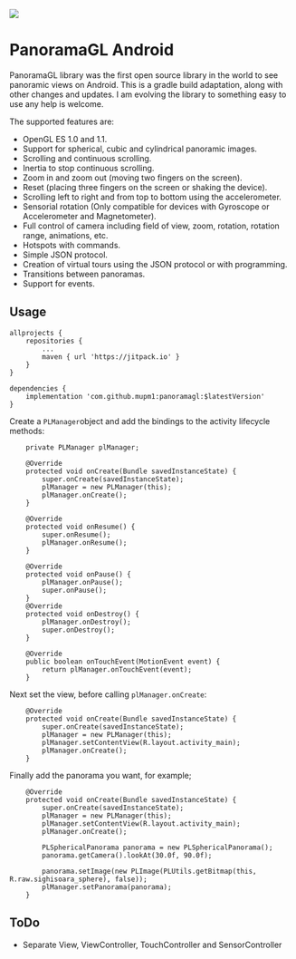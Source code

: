 [![](https://jitpack.io/v/mupm1/panoramagl.svg)](https://jitpack.io/#mupm1/panoramagl)


# PanoramaGL Android

PanoramaGL library was the first open source library in the world to see panoramic views on Android. This is a gradle build adaptation, along with other changes and updates. 
I am evolving the library to something easy to use any help is welcome.

The supported features are:
* OpenGL ES 1.0 and 1.1.
* Support for spherical, cubic and cylindrical panoramic images.
* Scrolling and continuous scrolling.
* Inertia to stop continuous scrolling.
* Zoom in and zoom out (moving two fingers on the screen).
* Reset (placing three fingers on the screen or shaking the device).
* Scrolling left to right and from top to bottom using the accelerometer.
* Sensorial rotation (Only compatible for devices with Gyroscope or Accelerometer and Magnetometer).
* Full control of camera including field of view, zoom, rotation, rotation range, animations, etc.
* Hotspots with commands.
* Simple JSON protocol.
* Creation of virtual tours using the JSON protocol or with programming.
* Transitions between panoramas.
* Support for events.

## Usage

```
allprojects {
    repositories {
        ...
        maven { url 'https://jitpack.io' }
    }
}
```

```	
dependencies {
    implementation 'com.github.mupm1:panoramagl:$latestVersion'
}
```

Create a `PLManager`object and add the bindings to the activity lifecycle methods:
````
    private PLManager plManager;
    
    @Override
    protected void onCreate(Bundle savedInstanceState) {
        super.onCreate(savedInstanceState);
        plManager = new PLManager(this);
        plManager.onCreate();
    }

    @Override
    protected void onResume() {
        super.onResume();
        plManager.onResume();
    }

    @Override
    protected void onPause() {
        plManager.onPause();
        super.onPause();
    }
    @Override
    protected void onDestroy() {
        plManager.onDestroy();
        super.onDestroy();
    }

    @Override
    public boolean onTouchEvent(MotionEvent event) {
        return plManager.onTouchEvent(event);
    }
````
Next set the view, before calling `plManager.onCreate`:
````
    @Override
    protected void onCreate(Bundle savedInstanceState) {
        super.onCreate(savedInstanceState);
        plManager = new PLManager(this);
        plManager.setContentView(R.layout.activity_main);
        plManager.onCreate();
    }
````

Finally add the panorama you want, for example;
````
    @Override
    protected void onCreate(Bundle savedInstanceState) {
        super.onCreate(savedInstanceState);
        plManager = new PLManager(this);
        plManager.setContentView(R.layout.activity_main);
        plManager.onCreate();

        PLSphericalPanorama panorama = new PLSphericalPanorama();
        panorama.getCamera().lookAt(30.0f, 90.0f);

        panorama.setImage(new PLImage(PLUtils.getBitmap(this, R.raw.sighisoara_sphere), false));
        plManager.setPanorama(panorama);
    }
````



## ToDo
* Separate View, ViewController, TouchController and SensorController

